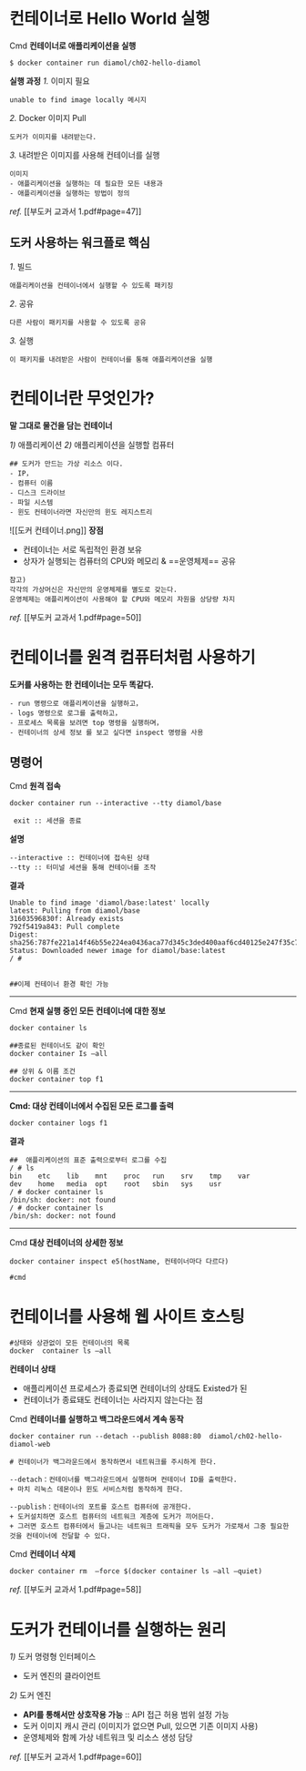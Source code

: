 
# 컨테이너로 Hello World 실행

Cmd **컨테이너로 애플리케이션을 실행**
```
$ docker container run diamol/ch02-hello-diamol
```

**실행 과정**
*1.* 이미지 필요
```
unable to find image locally 메시지
```
*2.* Docker 이미지 Pull
```
도커가 이미지를 내려받는다.
```
*3.* 내려받은 이미지를 사용해 컨테이너를 실행
```
이미지
- 애플리케이션을 실행하는 데 필요한 모든 내용과
- 애플리케이션을 실행하는 방법이 정의
```

*ref.* 
[[부도커 교과서 1.pdf#page=47]]


## 도커 사용하는 워크플로 핵심
*1*. 빌드
```
애플리케이션을 컨테이너에서 실행할 수 있도록 패키징
```
*2*. 공유
```
다른 사람이 패키지를 사용할 수 있도록 공유
```
*3.* 실행
```
이 패키지를 내려받은 사람이 컨테이너를 통해 애플리케이션을 실행
```


# 컨테이너란 무엇인가?

**말 그대로 물건을 담는 컨테이너**

*1)* 애플리케이션
*2)* 애플리케이션을 실행할 컴퓨터
```
## 도커가 만드는 가상 리소스 이다.
- IP，
- 컴퓨터 이름
- 디스크 드라이브
- 파일 시스템
- 윈도 컨테이너라면 자신만의 윈도 레지스트리
```

![[도커 컨테이너.png]]
**장점**
+ 컨테이너는 서로 독립적인 환경 보유
+ 상자가 실행되는 컴퓨터의 CPU와 메모리 & ==운영체제== 공유
```
참고)
각각의 가상머신은 자신만의 운영체제를 별도로 갖는다.
운영체제는 애플리케이션이 사용해야 할 CPU와 메모리 자원을 상당량 차지
```


*ref.* 
[[부도커 교과서 1.pdf#page=50]]




# 컨테이너를 원격 컴퓨터처럼 사용하기

**도커를 사용하는 한 컨테이너는 모두 똑같다.**
```
- run 명령으로 애플리케이션을 실행하고，
- logs 명령으로 로그를 출력하고，
- 프로세스 목록을 보려면 top 명령을 실행하며，
- 컨테이너의 상세 정보 를 보고 싶다면 inspect 명령을 사용
```

## 명령어

Cmd **원격 접속**
```
docker container run --interactive --tty diamol/base

 exit :: 세션을 종료
```
**설명**
```
--interactive :: 컨테이너에 접속된 상태
--tty :: 터미널 세션을 통해 컨테이너를 조작
```
**결과**
```
Unable to find image 'diamol/base:latest' locally
latest: Pulling from diamol/base
31603596830f: Already exists
792f5419a843: Pull complete
Digest: sha256:787fe221a14f46b55e224ea0436aca77d345c3ded400aaf6cd40125e247f35c7
Status: Downloaded newer image for diamol/base:latest
/ #


##이제 컨테이너 환경 확인 가능
```

---

Cmd **현재 실행 중인 모든 컨테이너에 대한 정보**
```
docker container ls

##종료된 컨테이너도 같이 확인
docker container Is —all

## 상위 & 이름 조건
docker container top f1
```


---

**Cmd: 대상 컨테이너에서 수집된 모든 로그를 출력**
```
docker container logs f1
```
**결과**
```
##  애플리케이션의 표준 출력으로부터 로그를 수집
/ # ls
bin    etc    lib    mnt    proc   run    srv    tmp    var
dev    home   media  opt    root   sbin   sys    usr
/ # docker container ls
/bin/sh: docker: not found
/ # docker container ls
/bin/sh: docker: not found
```

---

Cmd **대상 컨테이너의 상세한 정보** 
```
docker container inspect e5(hostName, 컨테이너마다 다르다)

#cmd 
``` 


 

# 컨테이너를 사용해 웹 사이트 호스팅

```
#상태와 상관없이 모든 컨테이너의 목록
docker  container ls —all 
```
**컨테이너 상태**
+ 애플리케이션 프로세스가 종료되면 컨테이너의 상태도 Existed가 된
+ 컨테이너가 종료돼도 컨테이너는 사라지지 않는다는 점

Cmd **컨테이너를 실행하고 백그라운드에서 계속 동작**
```
docker container run --detach --publish 8088:80  diamol/ch02-hello-diamol-web

# 컨테이너가 백그라운드에서 동작하면서 네트워크를 주시하게 한다.

--detach：컨테이너를 백그라운드에서 실행하며 컨테이너 ID를 출력한다.
+ 마치 리눅스 데몬이나 윈도 서비스처럼 동작하게 한다.

--publish：컨테이너의 포트를 호스트 컴퓨터에 공개한다.
+ 도커설치하면 호스트 컴퓨터의 네트워크 계층에 도커가 끼어든다.
+ 그러면 호스트 컴퓨터에서 들고나는 네트워크 트래픽을 모두 도커가 가로채서 그중 필요한 것을 컨테이너에 전달할 수 있다.
```

Cmd **컨테이너 삭제**
```
docker container rm  —force $(docker container ls —all —quiet)
```

*ref.* 
[[부도커 교과서 1.pdf#page=58]]




# 도커가 컨테이너를 실행하는 원리

*1)* 도커 명령형 인터페이스
+ 도커 엔진의 클라이언트

*2)* 도커 엔진
  + **API를 통해서만 상호작용 가능** :: API 접근 허용 범위 설정 가능
  + 도커 이미지 캐시 관리 (이미지가 없으면 Pull, 있으면 기존 이미지 사용)
  + 운영체제와 함께 가상 네트워크 및 리소스 생성 담당

*ref.* 
[[부도커 교과서 1.pdf#page=60]]


